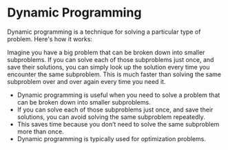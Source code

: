 # Dynamic Programming

Dynamic programming is a technique for solving a particular type of problem. Here's how it works:

Imagine you have a big problem that can be broken down into smaller subproblems. If you can solve each of those subproblems just once, and save their solutions, you can simply look up the solution every time you encounter the same subproblem. This is much faster than solving the same subproblem over and over again every time you need it.

- Dynamic programming is useful when you need to solve a problem that can be broken down into smaller subproblems.
- If you can solve each of those subproblems just once, and save their solutions, you can avoid solving the same subproblem repeatedly.
- This saves time because you don’t need to solve the same subproblem more than once.
- Dynamic programming is typically used for optimization problems.
